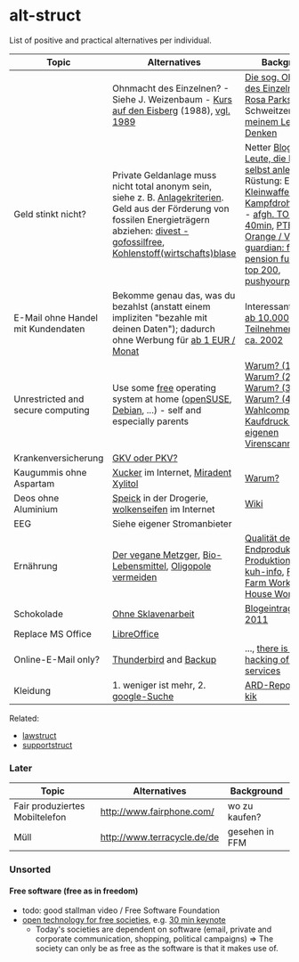 alt-struct
==========

List of positive and practical alternatives per individual.

| Topic  | Alternatives | Background |
| -----  | ------------ | ---------- |
|  | Ohnmacht des Einzelnen? - Siehe J. Weizenbaum - [Kurs auf den Eisberg](http://www.zvab.com/advancedSearch.do?title=%22Kurs+auf+den+Eisberg%22) (1988), [vgl. 1989](https://de.wikipedia.org/wiki/Internet#Ab_1989_Kommerzialisierung_und_das_WWW) | [Die sog. Ohnmacht des Einzelnen...](https://ohneamazon.wordpress.com/2014/01/31/die-sogenannte-ohnmacht-des-einzelnen-ist-vielleicht-die-gefahrlichste-illusion-die-ein-mensch-haben-kann/), [Rosa Parks](https://de.wikipedia.org/wiki/Rosa_Parks), A. Schweitzer - [Aus meinem Leben und Denken](http://www.fischerverlage.de/buch/aus_meinem_leben_und_denken/9783596128761) |
| Geld stinkt nicht? | Private Geldanlage muss nicht total anonym sein, siehe z. B. [Anlagekriterien](https://www.gls.de/privatkunden/ueber-die-gls-bank/arbeitsweisen/anlage-und-finanzierungsgrundsaetze/). Geld aus der Förderung von fossilen Energieträgern abziehen: [divest - gofossilfree](http://gofossilfree.org/de/), [Kohlenstoff(wirtschafts)blase](http://de.wikipedia.org/wiki/Kohlenstoffblase) | Netter [Blog "für Leute, die Ihr Geld selbst anlegen"](http://www.finanzwesir.com/), Rüstung: Export von [Kleinwaffen](http://sicherheitspolitik.bpb.de/konventionelle-waffen/hintergrundtexte-m5/kleinwaffen-die-wahren-massenvernichtungswaffen), [Kampfdrohnen](https://daserste.ndr.de/panorama/aktuell/drohnen115.html) - [[2]](http://www.heise.de/newsticker/meldung/Human-Rights-Watch-fordert-Komplettverbot-von-Killerrobotern-2633796.html) - [afgh. TODO, 1h 40min](https://www.youtube.com/watch?v=SjfuyKMgI7s&feature=youtu.be), [PTBS](http://de.wikipedia.org/wiki/Posttraumatische_Belastungsst%C3%B6rung), [Agent Orange / Vietnam](https://de.wikipedia.org/wiki/Agent_Orange), [guardian: fossil free pension fund](http://www.theguardian.com/money/2015/may/09/how-get-pension-fund-divest-fossil-fuels) (todo, [top 200](http://gofossilfree.org/top-200/), [pushyourparents](http://pushyourparents.org/)) |
| E-Mail ohne Handel mit Kundendaten | Bekomme genau das, was du bezahlst (anstatt einem impliziten "bezahle mit deinen Daten"); dadurch ohne Werbung für [ab 1 EUR / Monat](https://posteo.de) | Interessant: [TKÜV ab 10.000 Teilnehmern, seit ca. 2002](https://de.wikipedia.org/wiki/Telekommunikations-%C3%9Cberwachungsverordnung) |
| Unrestricted and secure computing | Use some [free](http://de.wikipedia.org/wiki/Freie_Software) operating system at home ([openSUSE](https://www.opensuse.org/), [Debian](http://www.oreilly.com/openbook/debian/book/ch01_01.html), ...) - self and especially parents | [Warum? (1)](http://de.wikipedia.org/wiki/George_Orwell), [Warum? (2)](https://www.google.de/search?q=microsoft+und+nsa&ie=utf-8&oe=utf-8&gws_rd=cr&ei=JxRCVcOOK5TiasGYgVA#q=microsoft+und+nsa), [Warum? (3)](http://de.wikipedia.org/wiki/1984_%28Roman%29), [Warum? (4)](http://de.wikipedia.org/wiki/%C3%9Cberwachungsstaat), [EFF](https://de.wikipedia.org/wiki/Electronic_Frontier_Foundation), [Wahlcomputer](http://wahlcomputer.ccc.de/), [Kaufdruck vom eigenen Virenscanner](/home/gregor/dev/src/feinstaub.github.io/alt-struct/img/2015-avira-24h.png) |
| Krankenversicherung | [GKV oder PKV?](gkv-pkv.md) | |
| Kaugummis ohne Aspartam | [Xucker](https://www.xucker.de/) im Internet, [Miradent Xylitol](http://www.miradent.de/produkte/xylitol_chewing_gum.php)  | [Warum?](https://de.wikipedia.org/wiki/Aspartam#Gesundheitsfragen) |
| Deos ohne Aluminium | [Speick](http://www.speick.de/en/) in der Drogerie, [wolkenseifen](http://www.wolkenseifen.de/) im Internet | [Wiki](https://de.wikipedia.org/wiki/Aluminium#Toxizit.C3.A4t) |
| EEG | Siehe eigener Stromanbieter |  |
| Ernährung | [Der vegane Metzger](http://biospahn-vegan.de/de/vegan-info?coID=11), [Bio-Lebensmittel](https://de.wikipedia.org/wiki/Bio-Lebensmittel), [Oligopole vermeiden](http://www.handelsblatt.com/unternehmen/handel-konsumgueter/kartellamt-warnt-aldi-und-co-nutzen-marktmacht-aus/10748874.html) | [Qualität des Endprodukts vs. Produktionsprozess](http://www.supermarktmacht.de/preiskampf/), [kuh-info](kuh-info.md), [Factory Farm Workers](http://www.foodispower.org/factory-farm-workers/), [Sl House Workers](http://www.foodispower.org/slaughterhouse-workers/) |
| Schokolade | [Ohne Sklavenarbeit](http://www.foodispower.org/schokoladenliste/) | [Blogeintrag aus 2011](http://appetiteforjustice.blogspot.de/2011/05/understanding-food-empowerment-projects.html) |
| Replace MS Office | [LibreOffice](https://de.libreoffice.org/) |  |
| Online-E-Mail only? | [Thunderbird](https://de.wikipedia.org/wiki/Mozilla_Thunderbird) and [Backup](http://www.freefilesync.org/) | ..., [there is always hacking of online services](http://www.heise.de/newsticker/meldung/Photofucket-Macher-von-Hacking-Tool-fuer-Photobucket-verhaftet-2644020.html) |
| Kleidung | 1. weniger ist mehr, 2. [google-Suche](https://www.google.de/search?q=nachhaltige+kleidung) | [ARD-Reportage zu kik](https://www.youtube.com/watch?v=NPoHGr6uiq0) |


Related:

* [lawstruct](lawstruct.md)
* [supportstruct](supportstruct.md)


### Later

| Topic  | Alternatives | Background |
| -----  | ------------ | ---------- |
| Fair produziertes Mobiltelefon | http://www.fairphone.com/ | wo zu kaufen? |
| Müll | http://www.terracycle.de/de | gesehen in FFM |


### Unsorted

#### Free software (free as in freedom)

* todo: good stallman video / Free Software Foundation
* [open technology for free societies](http://aseigo.blogspot.de/), e.g. [30 min keynote](https://exote.ch/blogs/aseigo/2015/05/06/the-best-feature-of-free-software/)
  * Today's societies are dependent on software (email, private and corporate communication, shopping, political campaigns) => The society can only be as free as the software is that it makes use of.
